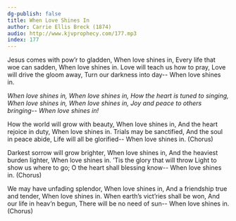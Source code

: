 ```yaml
---
dg-publish: false
title: When Love Shines In
author: Carrie Ellis Breck (1874)
audio: http://www.kjvprophecy.com/177.mp3
index: 177
---
```


Jesus comes with pow’r to gladden,
When love shines in,
Every life that woe can sadden,
When love shines in.
Love will teach us how to pray,
Love will drive the gloom away,
Turn our darkness into day--
When love shines in.

*When love shines in,
When love shines in,
How the heart is tuned to singing,
When love shines in,
When love shines in,
Joy and peace to others bringing--
When love shines in!*

How the world will grow with beauty,
When love shines in,
And the heart rejoice in duty,
When love shines in.
Trials may be sanctified,
And the soul in peace abide,
Life will all be glorified--
When love shines in. (Chorus)

Darkest sorrow will grow brighter,
When love shines in,
And the heaviest burden lighter,
When love shines in.
’Tis the glory that will throw
Light to show us where to go;
O the heart shall blessing know--
When love shines in. (Chorus)

We may have unfading splendor,
When love shines in,
And a friendship true and tender,
When love shines in.
When earth’s vict’ries shall be won,
And our life in heav’n begun,
There will be no need of sun--
When love shines in. (Chorus)